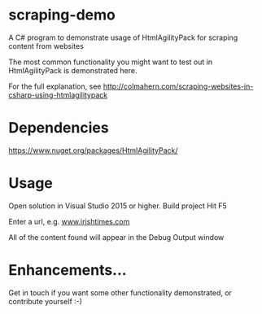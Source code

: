 # scraping-demo
A C# program to demonstrate usage of HtmlAgilityPack for scraping content from websites

The most common functionality you might want to test out in HtmlAgilityPack is demonstrated here.

For the full explanation, see http://colmahern.com/scraping-websites-in-csharp-using-htmlagilitypack

# Dependencies
https://www.nuget.org/packages/HtmlAgilityPack/


# Usage
Open solution in Visual Studio 2015 or higher.
Build project 
Hit F5

Enter a url, e.g. www.irishtimes.com

All of the content found will appear in the Debug Output window

# Enhancements... 
Get in touch if you want some other functionality demonstrated, or contribute yourself :-)
